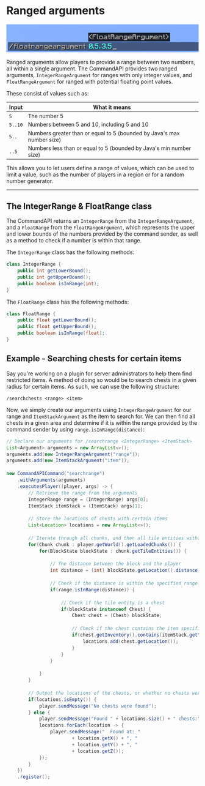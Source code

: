 # Ranged arguments

![](./images/arguments/floatrange.png)

Ranged arguments allow players to provide a range between two numbers, all within a single argument. The CommandAPI provides two ranged arguments, `IntegerRangeArgument` for ranges with only integer values, and `FloatRangeArgument` for ranged with potential floating point values.

These consist of values such as:

| Input   | What it means                                                |
| ------- | ------------------------------------------------------------ |
| `5`     | The number 5                                                 |
| `5..10` | Numbers between 5 and 10, including 5 and 10                 |
| `5..`   | Numbers greater than or equal to 5 (bounded by Java's max number size) |
| `..5`   | Numbers less than or equal to 5 (bounded by Java's min number size) |

This allows you to let users define a range of values, which can be used to limit a value, such as the number of players in a region or for a random number generator.

-----

## The IntegerRange & FloatRange class

The CommandAPI returns an `IntegerRange` from the `IntegerRangeArgument`, and a `FloatRange` from the `FloatRangeArgument`, which represents the upper and lower bounds of the numbers provided by the command sender, as well as a method to check if a number is within that range.

The `IntegerRange` class has the following methods:

```java
class IntegerRange {
    public int getLowerBound();
    public int getUpperBound();
    public boolean isInRange(int);
}
```

The `FloatRange` class has the following methods:

```java
class FloatRange {
    public float getLowerBound();
    public float getUpperBound();
    public boolean isInRange(float);
}
```

<div class="example">

## Example - Searching chests for certain items

Say you're working on a plugin for server administrators to help them find restricted items. A method of doing so would be to search chests in a given radius for certain items. As such, we can use the following structure:

```
/searchchests <range> <item>
```

Now, we simply create our arguments using `IntegerRangeArgument` for our range and `ItemStackArgument` as the item to search for. We can then find all chests in a given area and determine if it is within the range provided by the command sender by using `range.isInRange(distance)`:

```java
// Declare our arguments for /searchrange <IntegerRange> <ItemStack>
List<Argument> arguments = new ArrayList<>();
arguments.add(new IntegerRangeArgument("range"));
arguments.add(new ItemStackArgument("item"));

new CommandAPICommand("searchrange")
    .withArguments(arguments)
    .executesPlayer((player, args) -> {
        // Retrieve the range from the arguments
        IntegerRange range = (IntegerRange) args[0];
        ItemStack itemStack = (ItemStack) args[1];

        // Store the locations of chests with certain items
        List<Location> locations = new ArrayList<>();

        // Iterate through all chunks, and then all tile entities within each chunk
        for(Chunk chunk : player.getWorld().getLoadedChunks()) {
            for(BlockState blockState : chunk.getTileEntities()) {

                // The distance between the block and the player
                int distance = (int) blockState.getLocation().distance(player.getLocation());

                // Check if the distance is within the specified range 
                if(range.isInRange(distance)) {

                    // Check if the tile entity is a chest
                    if(blockState instanceof Chest) {
                        Chest chest = (Chest) blockState;

                        // Check if the chest contains the item specified by the player
                        if(chest.getInventory().contains(itemStack.getType())) {
                            locations.add(chest.getLocation());
                        }
                    }
                }

            }
        }

        // Output the locations of the chests, or whether no chests were found
        if(locations.isEmpty()) {
            player.sendMessage("No chests were found");
        } else {
            player.sendMessage("Found " + locations.size() + " chests:");
            locations.forEach(location -> {
                player.sendMessage("  Found at: " 
                        + location.getX() + ", " 
                        + location.getY() + ", " 
                        + location.getZ());
            });
        }
    })
    .register();
```

</div>